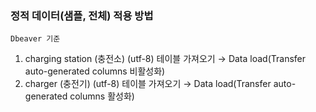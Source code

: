 ### 정적 데이터(샘플, 전체) 적용 방법
`Dbeaver 기준`    
1. charging station (충전소) (utf-8)
    테이블 가져오기 → Data load(Transfer auto-generated columns 비활성화)
2. charger (충전기) (utf-8)
    테이블 가져오기 → Data load(Transfer auto-generated columns 활성화)